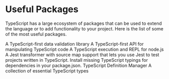 # Useful Packages

TypeScript has a large ecosystem of packages that can be used to extend the language or to add functionality to your project. Here is the list of some of the most useful packages.

A TypeScript-first data validation library
A TypeScript-first API for manipulating TypeScript code
A TypeScript execution and REPL for node.js
A Jest transformer with source map support that lets you use Jest to test projects written in TypeScript.
Install missing TypeScript typings for dependencies in your package.json.
TypeScript Definition Manager
A collection of essential TypeScript types


